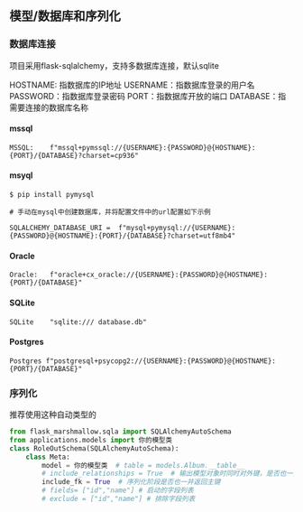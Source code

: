 ## 模型/数据库和序列化
### 数据库连接

项目采用flask-sqlalchemy，支持多数据库连接，默认sqlite

HOSTNAME: 指数据库的IP地址
USERNAME：指数据库登录的用户名
PASSWORD：指数据库登录密码
PORT：指数据库开放的端口
DATABASE：指需要连接的数据库名称
#### mssql
```
MSSQL:    f"mssql+pymssql://{USERNAME}:{PASSWORD}@{HOSTNAME}:{PORT}/{DATABASE}?charset=cp936"
```
#### msyql
```
$ pip install pymysql

# 手动在mysql中创建数据库，并将配置文件中的url配置如下示例

SQLALCHEMY_DATABASE_URI =  f"mysql+pymysql://{USERNAME}:{PASSWORD}@{HOSTNAME}:{PORT}/{DATABASE}?charset=utf8mb4"
```
#### Oracle
```
Oracle:   f"oracle+cx_oracle://{USERNAME}:{PASSWORD}@{HOSTNAME}:{PORT}/{DATABASE}"
```
#### SQLite
```
SQLite    "sqlite:/// database.db"
```
#### Postgres
```
Postgres f"postgresql+psycopg2://{USERNAME}:{PASSWORD}@{HOSTNAME}:{PORT}/{DATABASE}"
```


### 序列化

推荐使用这种自动类型的
```python
from flask_marshmallow.sqla import SQLAlchemyAutoSchema
from applications.models import 你的模型类
class RoleOutSchema(SQLAlchemyAutoSchema):
    class Meta:
        model = 你的模型类  # table = models.Album.__table__
        # include_relationships = True  # 输出模型对象时同时对外键，是否也一并进行处理
        include_fk = True  # 序列化阶段是否也一并返回主键
        # fields= ["id","name"] # 启动的字段列表
        # exclude = ["id","name"] # 排除字段列表
```
